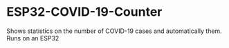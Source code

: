 # ESP32-COVID-19-Counter
Shows statistics on the number of COVID-19 cases and automatically them. Runs on an ESP32
